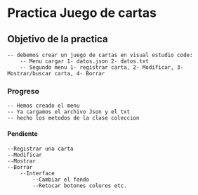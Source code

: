 # Practica Juego de cartas

## Objetivo de la practica
    -- debemos crear un juego de cartas en visual estudio code:
        -- Menu cargar 1- datos.json 2- datos.txt
        -- Segundo menu 1- registrar carta, 2- Modificar, 3- Mostrar/buscar carta, 4- Borrar
### Progreso
    -- Hemos creado el menu
    -- Ya cargamos el archivo Json y el txt
    -- hecho los metodos de la clase coleccion
#### Pendiente
    --Registrar una carta
    --Modificar
    --Mostrar
    --Borrar
        --Interface
            --Cambiar el fondo
            --Retocar botones colores etc.